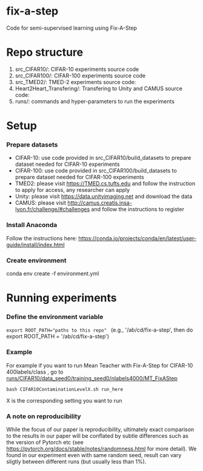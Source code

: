 # fix-a-step
Code for semi-supervised learning using Fix-A-Step

# Repo structure
1. src_CIFAR10/: CIFAR-10 experiments source code
2. src_CIFAR100/: CIFAR-100 experiments source code 
3. src_TMED2/:  TMED-2 experiments source code: 
4. Heart2Heart_Transfering/:  Transfering to Unity and CAMUS source code: 
5. runs/: commands and hyper-parameters to run the experiments

# Setup
### Prepare datasets
- CIFAR-10: use code provided in src_CIFAR10/build_datasets to prepare dataset needed for CIFAR-10 experiments
- CIFAR-100: use code provided in src_CIFAR100/build_datasets to prepare dataset needed for CIFAR-100 experiments
- TMED2: please visit https://TMED.cs.tufts.edu and follow the instruction to apply for access, any researcher can apply
- Unity: please visit https://data.unityimaging.net and download the data
- CAMUS: please visit http://camus.creatis.insa-lyon.fr/challenge/#challenges and follow the instructions to register 

### Install Anaconda
Follow the instructions here: https://conda.io/projects/conda/en/latest/user-guide/install/index.html

### Create environment
conda env create -f environment.yml

# Running experiments
### Define the environment variable
```export ROOT_PATH="paths to this repo" ```
(e.g., '/ab/cd/fix-a-step', then do export ROOT_PATH = '/ab/cd/fix-a-step')

### Example
For example if you want to run Mean Teacher with Fix-A-Step for CIFAR-10 400labels/class , go to [runs/CIFAR10/data_seed0/training_seed0/nlabels4000/MT_FixAStep](runs/CIFAR10/data_seed0/training_seed0/nlabels4000/MT_FixAStep/)

``` bash CIFAR10ContaminationLevelX.sh run_here ```

X is the corresponding setting you want to run

### A note on reproducibility
While the focus of our paper is reproducibility, ultimately exact comparison to the results in our paper will be conflated by subtle differences such as the version of Pytorch etc (see https://pytorch.org/docs/stable/notes/randomness.html for more detail). We found in our experiment even with same random seed, result can vary sligtly between different runs (but usually less than 1%).




